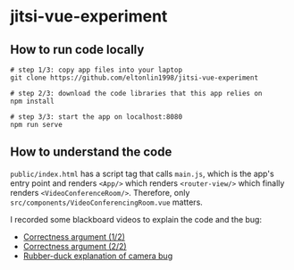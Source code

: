 # jitsi-vue-experiment

## How to run code locally
```
# step 1/3: copy app files into your laptop
git clone https://github.com/eltonlin1998/jitsi-vue-experiment

# step 2/3: download the code libraries that this app relies on
npm install 

# step 3/3: start the app on localhost:8080
npm run serve

```

## How to understand the code
`public/index.html` has a script tag that calls `main.js`, which is the app's entry point and renders `<App/>` which renders `<router-view/>` which finally renders `<VideoConferenceRoom/>`. 
Therefore, only `src/components/VideoConferencingRoom.vue` matters.

I recorded some blackboard videos to explain the code and the bug: 
  - [Correctness argument (1/2)](https://explain-latest.firebaseapp.com/explanation/SylZBcwi4b868H1q8eGJ/class/mDbUrvjy4pe8Q5s5wyoD)
  - [Correctness argument (2/2)](https://explain-latest.firebaseapp.com/explanation/qBeQGho7HDSJ1brHMKdU/class/mDbUrvjy4pe8Q5s5wyoD)
  - [Rubber-duck explanation of camera bug](https://explain-latest.firebaseapp.com/explanation/W4tWFf6BBpLOFaLnL0mm/class/mDbUrvjy4pe8Q5s5wyoD)

